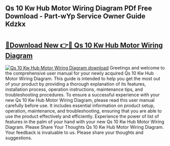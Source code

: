 ## Qs 10 Kw Hub Motor Wiring Diagram PDf Free Download - Part-wYp Service Owner Guide Kdzkx

# <h2><a href="http://dftbnp.blite.top/?on=Qs+10+Kw+Hub+Motor+Wiring+Diagram">🔗Download New 👉🔴 Qs 10 Kw Hub Motor Wiring Diagram</a></h2>

[![Qs 10 Kw Hub Motor Wiring Diagram download](https://i.imgur.com/lujVjoI.png)](http://dftbnp.blite.top/?on=Qs+10+Kw+Hub+Motor+Wiring+Diagram)
Greetings and welcome to the comprehensive user manual for your newly acquired Qs 10 Kw Hub Motor Wiring Diagram. This guide is intended to help you get the most out of your product by providing a thorough explanation of its features, installation process, operation instructions, maintenance tips, and troubleshooting procedures. To ensure a successful experience with your new Qs 10 Kw Hub Motor Wiring Diagram, please read this user manual carefully before use. It includes essential information on product setup, operation, maintenance, and troubleshooting, ensuring that you are able to use the product effectively and efficiently. Experience the power of list of features in the palm of your hand with your new Qs 10 Kw Hub Motor Wiring Diagram. Please Share Your Thoughts Qs 10 Kw Hub Motor Wiring Diagram. Your feedback is invaluable to us. Please share your thoughts and suggestions.
